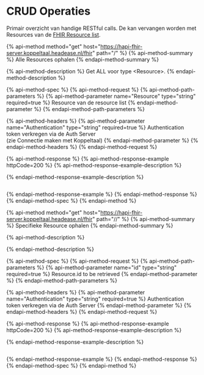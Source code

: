 # CRUD Operaties

Primair overzicht van handige RESTful calls. De  kan vervangen worden met Resources van de [FHIR Resource list](https://www.hl7.org/fhir/resourcelist.html).

{% api-method method="get" host="https://hapi-fhir-server.koppeltaal.headease.nl/fhir" path="/<Resource>" %}
{% api-method-summary %}
Alle Resources ophalen
{% endapi-method-summary %}

{% api-method-description %}
Get ALL voor type &lt;Resource&gt;. 
{% endapi-method-description %}

{% api-method-spec %}
{% api-method-request %}
{% api-method-path-parameters %}
{% api-method-parameter name="Resource" type="string" required=true %}
Resource van de resource list
{% endapi-method-parameter %}
{% endapi-method-path-parameters %}

{% api-method-headers %}
{% api-method-parameter name="Authentication" type="string" required=true %}
Authentication token verkregen via de Auth Server   
\(zie Connectie maken met Koppeltaal\)
{% endapi-method-parameter %}
{% endapi-method-headers %}
{% endapi-method-request %}

{% api-method-response %}
{% api-method-response-example httpCode=200 %}
{% api-method-response-example-description %}

{% endapi-method-response-example-description %}

```

```
{% endapi-method-response-example %}
{% endapi-method-response %}
{% endapi-method-spec %}
{% endapi-method %}

{% api-method method="get" host="https://hapi-fhir-server.koppeltaal.headease.nl/fhir" path="/<Resource>/<id>" %}
{% api-method-summary %}
Specifieke Resource ophalen
{% endapi-method-summary %}

{% api-method-description %}

{% endapi-method-description %}

{% api-method-spec %}
{% api-method-request %}
{% api-method-path-parameters %}
{% api-method-parameter name="id" type="string" required=true %}
Resource.id to be  retrieved
{% endapi-method-parameter %}
{% endapi-method-path-parameters %}

{% api-method-headers %}
{% api-method-parameter name="Authentication" type="string" required=true %}
Authentication token verkregen via de Auth Server
{% endapi-method-parameter %}
{% endapi-method-headers %}
{% endapi-method-request %}

{% api-method-response %}
{% api-method-response-example httpCode=200 %}
{% api-method-response-example-description %}

{% endapi-method-response-example-description %}

```

```
{% endapi-method-response-example %}
{% endapi-method-response %}
{% endapi-method-spec %}
{% endapi-method %}



